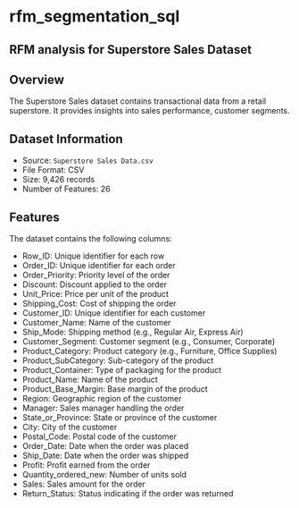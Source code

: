 # rfm_segmentation_sql
## RFM analysis for Superstore Sales Dataset
## Overview
The Superstore Sales dataset contains transactional data from a retail superstore. It provides insights into sales performance, customer segments.
## Dataset Information
- Source: `Superstore Sales Data.csv`
- File Format: CSV
- Size: 9,426 records
- Number of Features: 26
## Features
The dataset contains the following columns:
- Row_ID: Unique identifier for each row
- Order_ID: Unique identifier for each order
- Order_Priority: Priority level of the order
- Discount: Discount applied to the order
- Unit_Price: Price per unit of the product
- Shipping_Cost: Cost of shipping the order
- Customer_ID: Unique identifier for each customer
- Customer_Name: Name of the customer
- Ship_Mode: Shipping method (e.g., Regular Air, Express Air)
- Customer_Segment: Customer segment (e.g., Consumer, Corporate)
- Product_Category: Product category (e.g., Furniture, Office Supplies)
- Product_SubCategory: Sub-category of the product
- Product_Container: Type of packaging for the product
- Product_Name: Name of the product
- Product_Base_Margin: Base margin of the product
- Region: Geographic region of the customer
- Manager: Sales manager handling the order
- State_or_Province: State or province of the customer
- City: City of the customer
- Postal_Code: Postal code of the customer
- Order_Date: Date when the order was placed
- Ship_Date: Date when the order was shipped
- Profit: Profit earned from the order
- Quantity_ordered_new: Number of units sold
- Sales: Sales amount for the order
- Return_Status: Status indicating if the order was returned
